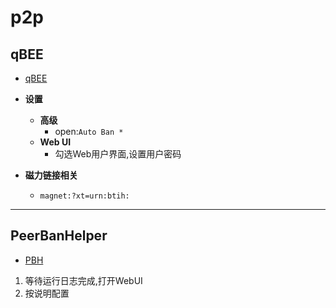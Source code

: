 # **p2p**

## **qBEE**

- [qBEE](https://github.com/c0re100/qBittorrent-Enhanced-Edition)

- **设置**
  - **高级**
    - open:`Auto Ban *`
  - **Web UI**
    - 勾选Web用户界面,设置用户密码

- **磁力链接相关**
  - `magnet:?xt=urn:btih:`

---

## **PeerBanHelper**

- [PBH](https://github.com/PBH-BTN/PeerBanHelper)

1. 等待运行日志完成,打开WebUI
2. 按说明配置
